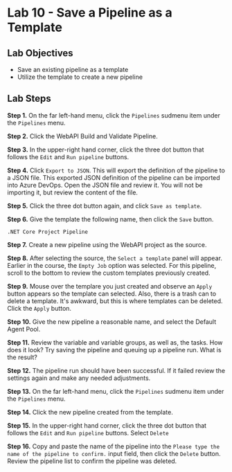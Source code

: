# Lab 10 - Save a Pipeline as a Template

## Lab Objectives

- Save an existing pipeline as a template
- Utilize the template to create a new pipeline

## Lab Steps

**Step 1.** On the far left-hand menu, click the `Pipelines` sudmenu item under the `Pipelines` menu.

**Step 2.** Click the WebAPI Build and Validate Pipeline.

**Step 3.** In the upper-right hand corner, click the three dot button that follows the `Edit` and `Run pipeline` buttons.

**Step 4.** Click `Export to JSON`. This will export the definition of the pipeline to a JSON file. This exported JSON definition of the pipeline can be imported into Azure DevOps. Open the JSON file and review it. You will not be importing it, but review the content of the file.

**Step 5.** Click the three dot button again, and click `Save as template`.

**Step 6.** Give the template the following name, then click the `Save` button.

```text
.NET Core Project Pipeline
```

**Step 7.** Create a new pipeline using the WebAPI project as the source.

**Step 8.** After selecting the source, the `Select a template` panel will appear. Earlier in the course, the `Empty Job` option was selected. For this pipeline, scroll to the bottom to review the custom templates previously created.

**Step 9.** Mouse over the templare you just created and observe an `Apply` button appears so the template can selected. Also, there is a trash can to delete a template. It's awkward, but this is where templates can be deleted. Click the `Apply` button.

**Step 10.** Give the new pipeline a reasonable name, and select the Default Agent Pool.

**Step 11.** Review the variable and variable groups, as well as, the tasks. How does it look? Try saving the pipeline and queuing up a pipeline run. What is the result?

**Step 12.** The pipeline run should have been successful. If it failed review the settings again and make any needed adjustments.

**Step 13.** On the far left-hand menu, click the `Pipelines` sudmenu item under the `Pipelines` menu.

**Step 14.** Click the new pipeline created from the template.

**Step 15.** In the upper-right hand corner, click the three dot button that follows the `Edit` and `Run pipeline` buttons. Select `Delete`

**Step 16.** Copy and paste the name of the pipeline into the `Please type the name of the pipeline to confirm.` input field, then click the `Delete` button. Review the pipeline list to confirm the pipeline was deleted.
